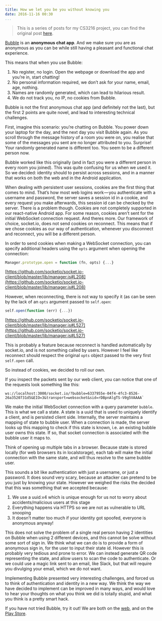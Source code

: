 ```yaml
---
title: How we let you be you without knowing you
date: 2016-11-16 00:30
...
```


> This is a series of posts for my CS3216 project, you can find the original post [here](https://medium.com/@ngzhian/how-we-let-you-be-you-without-knowing-you-274d12bac70e#.1pibslcfd).

[Bubble](http://getbubblechat.com/) is an **anonymous chat app**. And we make sure you are as anonymous as you can be while still having a pleasant and functional chat experience.

This means that when you use Bubble:

1. No register, no login. Open the webpage or download the app and you’re in, start chatting!
2. No personal information required, we don’t ask for your name, email, age, nothing.
3. Names are randomly generated, which can lead to hilarious result.
4. We do not track you, no IP, no cookies from Bubble.

Bubble is not the first anonymous chat app (and definitely not the last), but the first 2 points are quite novel, and lead to interesting technical challenges.

First, imagine this scenario: you’re chatting on Bubble. You power down your laptop for the day, and the next day you visit Bubble again. As you scroll through the message history of a room you were on, you realise that some of the messages you sent are no longer attributed to you. Surprise! Your randomly generated name is different too. You seem to be a different person now.

Bubble worked like this originally (and in fact you were a different person in every room you joined). This was quite confusing for us when we used it. So we decided: identity should to persist across sessions, and in a manner that works on both the web and in the Android application.

When dealing with persistent user sessions, cookies are the first thing that comes to mind. That’s how most web logins work — you authenticate with a username and password, the server saves a session id in a cookie, and every request you make afterwards, this session id can be checked by the server. There is a problem though. Cookies are not completely supported in our react-native Android app. For some reason, cookies aren’t sent for the initial WebSocket connection request. And theres more. Our framework of choice, socket.io, does not send cookies on reconnect. This means that if we chose cookies as our way of authentication, whenever you disconnect and reconnect, you will be a different person.

In order to send cookies when making a WebSocket connection, you can specify additional headers using the `opts` argument when opening the connection:

```javascript
Manager.prototype.open = function (fn, opts) {...}
```

[https://github.com/socketio/socket.io-client/blob/master/lib/manager.js#L208](https://github.com/socketio/socket.io-client/blob/master/lib/manager.js#L208)

However, when reconnecting, there is not way to specify it (as can be seen by the lack of an `opts` argument passed to `self.open`:

```javascript
self.open(function (err) {...})
```

[https://github.com/socketio/socket.io-client/blob/master/lib/manager.js#L527](https://github.com/socketio/socket.io-client/blob/master/lib/manager.js#L527)

This is probably a feature because reconnect is handled automatically by socket.io, and is not something called by users. However I feel like reconnect should respect the original `opts` object passed to the very first `self.open` call.

So instead of cookies, we decided to roll our own.

If you inspect the packets sent by our web client, you can notice that one of the requests look something like this:

```
ws://localhost:3000/socket.io/?bubble=6337955e-04f4-4fc3-8526-26a3520731d5&EIO=3&transport=websocket&sid=rDBpnAlgTS-V0g5VAAAA`
```

We make the initial WebSocket connection with a query parameter `bubble`. This is what we call a state. A state is a uuid that is used to uniquely identify a client, and is persisted client side. Internally, the server maintains a mapping of state to bubble user. When a connection is made, the server looks up this mapping to check if this state is known, i.e. an existing bubble user owns this state. If so, that socket connection is associated with the bubble user it maps to.

Think of opening up multiple tabs in a browser. Because state is stored locally (for web browsers its in localstorage), each tab will make the initial connection with the same state, and will thus resolve to the same bubble user.

This sounds a bit like authentication with just a username, or just a password. It does sound very scary, because an attacker can pretend to be you just by knowing your state. However we weighed the risks the decided that this was something that we accepted because:

1. We use a uuid.v4 which is unique enough for us not to worry about accidents/malicious users at this stage
2. Everything happens via HTTPS so we are not as vulnerable to URL snooping
3. It doesn’t matter too much if your identity got spoofed, everyone is anonymous anyway!

This does not solve the problem of a single real person having 2 identities on Bubble when using 2 different devices, and this cannot be solve without some sort of sign in. We think what we can do is to provide a form of anonymous sign in, for the user to input their state id. However this is probably very tedious and prone to error. We can instead generate QR code representing the state, and allow users to scan the code to authenticate. Or we could use a magic link sent to an email, like Slack, but that will require you divulging your email, which we do not want.

Implementing Bubble presented very interesting challenges, and forced us to think of authentication and identity in a new way. We think the way we have decided to implement can be improved in many ways, and would love to hear your thoughts on what you think we did is totally stupid, and what you think is a pretty smart hack.

If you have not tried Bubble, try it out! We are both on the [web](http://app.bubble.com/), and on the [Play Store](https://play.google.com/store/apps/details?id=com.bubblers.bubble).

